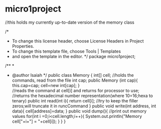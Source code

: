 # micro1project
//this holds my currently up-to-date version of the memory class

/*
 * To change this license header, choose License Headers in Project Properties.
 * To change this template file, choose Tools | Templates
 * and open the template in the editor.
 */
package micro1project;

/**
 *
 * @author Isaiah
 */
public class Memory {
    int[] cell;     //holds the commands, read from the file
    int cap;
    public Memory (int cap){
        this.cap=cap;
        cell=new int[cap];
    }   
    //reads the command at cell[i] and returns for processor to use;
    //returns the hexadecimal number representation(where 10=16;hexa to tenary)
    public int read(int i){ 
        return cell[i]; //try to keep the filler zeros;will truncate it in runcCommand
    }
    public void write(int address, int data){
        cell[address]=data;
    }
    public void dump(){ //print out memory values
        for(int i =0;i<cell.length;i++){
            System.out.println("Memory cell["+i+"] = "+cell[i]);
        }
    }
}


